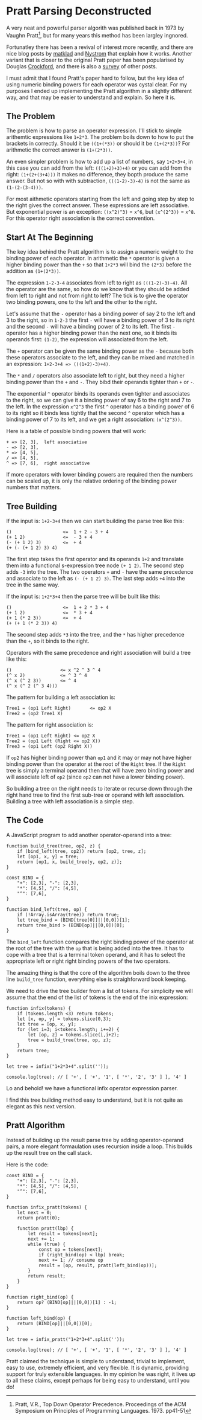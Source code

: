 #   Pratt Parsing Deconstructed

A very neat and powerful parser algorith was published back in 1973 by Vaughn Pratt[^1], but for many years this method has been largley ingnored. 

Fortunatley there has been a revival of interest more recently, and there are nice blog posts by [matklad] and [Nystrom] that explain how it works. Another variant that is closer to the original Pratt paper has been popularised by Douglas [Crockford], and there is also a [survey] of other posts.

I must admit that I found Pratt's paper hard to follow, but the key idea of using numeric binding powers for each operator was cystal clear. For my purposes I ended up implementing the Pratt algorithm in a slightly different way, and that may be easier to understand and explain. So here it is.

##  The Problem

The problem is how to parse an operator expression. I'll stick to simple arithemtic expressions like `1+2*3`. The problem boils down to how to put the brackets in correctly. Should it be `((1+(*3))` or should it be `(1+(2*3))`? For arithmetic the correct answer is `(1+(2*3))`.

An even simpler problem is how to add up a list of numbers, say `1+2+3+4`, in this case you can add from the left: `(((1+2)+3)+4)` or you can add from the right: `(1+(2+(3+4)))` it makes no difference, they bopth produce the same answer. But not so with with subtraction, `(((1-2)-3)-4)` is not the same as `(1-(2-(3-4)))`.

For most aithmetic operators starting from the left and going step by step to the right gives the correct answer. These expressions are left associative. But exponential power is an exception: `((x^2)^3)` = `x^6`, but  `(x^(2^3))` = `x^8`. For this operator right association is the correct convention.

##  Start At The Beginning

The key idea behind the Pratt algorithm is to assign a numeric weight to the binding power of each operator. In arithmetic the `*` operator is given a higher binding power than the `+` so that `1+2*3` will bind the `(2*3)` before the addition as `(1+(2*3))`.

The expression `1-2-3-4` associates from left to right as `(((1-2)-3)-4)`. All the operator are the same, so how do we know that they should be added from left to right and not from right to left? The tick is to give the operator two binding powers, one to the left and the other to the right.

Let's assume that the `-` operator has a binding power of say 2 to the left and 3 to the right, so in `1-2-3` the first `-` will have a binding power of 3 to its right and the second `-` will have a binding power of 2 to its left.  The first `-` operator has a higher binding power than the next one, so it binds its operands first: `(1-2)`, the expression will associated from the left.

The `+` operator can be given the same binding power as the `-` because both these operators associate to the left, and they can be mixed and matched in an expression: `1+2-3+4 => (((1+2)-3)+4)`.

The `*` and `/` operators also associate left to right, but they need a higher binding power than the `+` and `-`. They bibd their operands tighter than `+` or `-`.

The exponential `^` operator binds its operands even tighter and associates to the right, so we can give it a binding power of say 6 to the right and 7 to the left. In the expression `x^2^3` the first `^` operator has a binding power of 6 to its right so it binds less tightly that the second `^` operator which has a binding power of 7 to its left, and we get a right association: `(x^(2^3))`.

Here is a table of possible binding powers that will work:

    + => [2, 3],  left associative
    - => [2, 3], 
    * => [4, 5],
    / => [4, 5], 
    ^ => [7, 6],  right associative

If more operators with lower binding powers are required then the numbers can be scaled up, it is only the relative ordering of the binding power numbers that matters. 


##  Tree Building

If the input is: `1+2-3+4` then we can start building the parse tree like this:

    ()                   <=  1 + 2 - 3 + 4  
    (+ 1 2)              <=  - 3 + 4
    (- (+ 1 2) 3)        <=  + 4
    (+ (- (+ 1 2) 3) 4)

The first step takes the first operator and its operands `1+2` and translate them into a functional s-expression tree node `(+ 1 2)`. The second step adds `-3` into the tree. The two operators `+` and `-` have the same precedence and associate to the left as `(- (+ 1 2) 3)`. The last step adds `+4` into the tree in the same way.

If the input is: `1+2*3+4` then the parse tree will be built like this:

    ()                   <=  1 + 2 * 3 + 4
    (+ 1 2)              <=  * 3 + 4
    (+ 1 (* 2 3))        <=  + 4
    (+ (+ 1 (* 2 3)) 4)

The second step adds `*3` into the tree, and the `*` has higher precedence than the `+`, so it binds to the right.

Operators with the same precedence and right association will build a tree like this:

    ()                  <= x ^2 ^ 3 ^ 4
    (^ x 2)             <= ^ 3 ^ 4
    (^ x (^ 2 3))       <= ^ 4
    (^ x (^ 2 (^ 3 4)))

The pattern for building a left association is:

    Tree1 = (op1 Left Right)       <= op2 X
    Tree2 = (op2 Tree1 X) 

The pattern for right association is:

    Tree1 = (op1 Left Right) <= op2 X
    Tree2 = (op1 Left (Right <= op2 X))
    Tree3 = (op1 Left (op2 Right X)) 

If `op2` has higher binding power than `op1` and it may or may not have higher binding power than the operator at the root of the `Right` tree. If the `Right` tree is simply a terminal operand then that will have zero binding power and will associate left of `op2` (since `op2` can not have a lower binding power).

So building a tree on the right needs to iterate or recurse down through the right hand tree to find the first sub-tree or operand with left association. Building a tree with left association is a simple step. 


##  The Code

A JavaScript program to add another operator-operand into a tree:

    function build_tree(tree, op2, z) {
        if (bind_left(tree, op2)) return [op2, tree, z]; 
        let [op1, x, y] = tree;
        return [op1, x, build_tree(y, op2, z)];
    }

    const BIND = {
        "+": [2,3], "-": [2,3],
        "*": [4,5], "/": [4,5],
        "^": [7,6],
    }

    function bind_left(tree, op) {
        if (!Array.isArray(tree)) return true;
        let tree_bind = (BIND[tree[0]]||[0,0])[1];
        return tree_bind > (BIND[op]||[0,0])[0];
    }

The `bind_left` function compares the right binding power of the operator at the root of the tree with the `op` that is being added into the tree. It has to cope with a tree that is a terminal token operand, and it has to select the appropriate left or right right binding powers of the two operators.

The amazing thing is that the core of the algorithm boils down to the three line `build_tree` function, everything else is straighforward book keeping.

We need to drive the tree builder from a list of tokens. For simplicity we will assume that the end of the list of tokens is the end of the inix expression:
 
    function infix(tokens) {
        if (tokens.length <3) return tokens;
        let [x, op, y] = tokens.slice(0,3);
        let tree = [op, x, y];
        for (let i=3; i<tokens.length; i+=2) {
            let [op, z] = tokens.slice(i,i+2);
            tree = build_tree(tree, op, z);
        } 
        return tree;
    }

    let tree = infix("1+2*3+4".split(''));

    console.log(tree); // [ '+', [ '+', '1', [ '*', '2', '3' ] ], '4' ]

Lo and behold! we have a functional infix operator expression parser.

I find this tree building method easy to understand, but it is not quite as elegant as this next version. 

##  Pratt Algorithm

Instead of building up the result parse tree by adding operator-operand pairs, a more elegant formaulation uses recursion inside a loop. This builds up the result tree on the call stack.

Here is the code:

    const BIND = {
        "+": [2,3], "-": [2,3],
        "*": [4,5], "/": [4,5],
        "^": [7,6],
    }

    function infix_pratt(tokens) {
        let next = 0;
        return pratt(0);

        function pratt(lbp) {
            let result = tokens[next];
            next += 1;
            while (true) {
                const op = tokens[next];
                if (right_bind(op) < lbp) break;
                next += 1; // consume op
                result = [op, result, pratt(left_bind(op))];
            }
            return result;
        }
    }

    function right_bind(op) {
        return op? (BIND[op]||[0,0])[1] : -1;
    }

    function left_bind(op) {
        return (BIND[op]||[0,0])[0];
    }

    let tree = infix_pratt("1+2*3+4".split(''));

    console.log(tree); // [ '+', [ '+', '1', [ '*', '2', '3' ] ], '4' ]

Pratt claimed the technique is simple to understand, trivial to implement, easy to use, extremely efficient, and very flexible. It is dynamic, providing support for truly extensible languages. In my opinion he was right, it lives up to all these claims, except perhaps for being easy to understand, until you do!

[^1]: Pratt, V.R., Top Down Operator Precedence. Proceedings of the ACM Symposium on Principles of Programming Languages. 1973. pp41-51

[Nystrom]: https://journal.stuffwithstuff.com/2011/03/19/pratt-parsers-expression-parsing-made-easy/
[matklad]: https://matklad.github.io/2020/04/13/simple-but-powerful-pratt-parsing.html
[Crockford]: https://www.crockford.com/javascript/tdop/tdop.html
[survey]: https://www.oilshell.org/blog/2017/03/31.html
